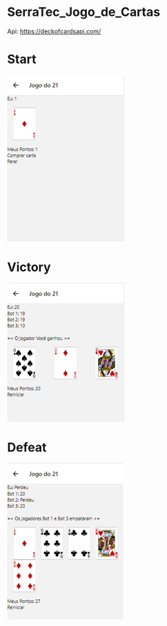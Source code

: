 # SerraTec_Jogo_de_Cartas
Api: https://deckofcardsapi.com/

# Start
![Defeat](https://github.com/TheKarloz/SerraTec_Jogo_de_Cartas/blob/main/prints/start.png)

# Victory
![Defeat](https://github.com/TheKarloz/SerraTec_Jogo_de_Cartas/blob/main/prints/victory.png)

# Defeat
![Defeat](https://github.com/TheKarloz/SerraTec_Jogo_de_Cartas/blob/main/prints/defeat.png)
